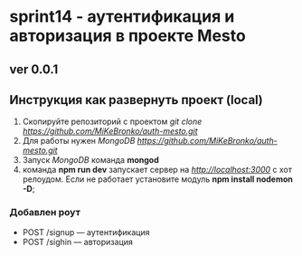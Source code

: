 # sprint14 - аутентификация и авторизация в проекте Mesto

## ver 0.0.1

## Инструкция как развернуть проект (local)

1) Cкопируйте репозиторий с проектом  *git clone <https://github.com/MiKeBronko/auth-mesto.git>*
2) Для работы нужен *MongoDB <https://github.com/MiKeBronko/auth-mesto.git>*
3) Запуск *MongoDB* команда **mongod**
4) команда **npm run dev** запускает сервер на *<http://localhost:3000>* с хот релоудом. Если не работает установите модуль **npm install nodemon -D**;

### Добавлен роут

- POST /signup — аутентификация
- POST /sighin — авторизация
